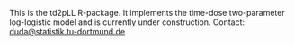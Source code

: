 This is the td2pLL R-package. It implements the
time-dose two-parameter log-logistic model and is currently under construction.
Contact: duda@statistik.tu-dortmund.de
